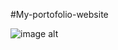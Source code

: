 #My-portofolio-website

![image alt](https://drive.google.com/file/d/1QCCw_q5fm7mCuG1X_6bofdWhFHitawTQ/view?usp=sharing)
